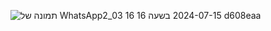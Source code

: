 ![תמונה של WhatsApp‏ 2024-07-15 בשעה 16 16 03_2d608eaa](https://github.com/user-attachments/assets/9c758d05-fb78-47f8-83ce-e9b3e7f4fbae)
